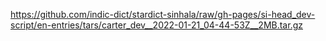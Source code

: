 https://github.com/indic-dict/stardict-sinhala/raw/gh-pages/si-head_dev-script/en-entries/tars/carter_dev__2022-01-21_04-44-53Z__2MB.tar.gz  
